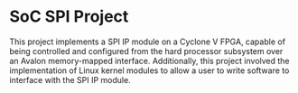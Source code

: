 # SoC SPI Project
 
This project implements a SPI IP module on a Cyclone V FPGA, capable of being controlled and configured from the hard processor subsystem over an Avalon memory-mapped interface. Additionally, this project involved the implementation of Linux kernel modules to allow a user to write software to interface with the SPI IP module.
